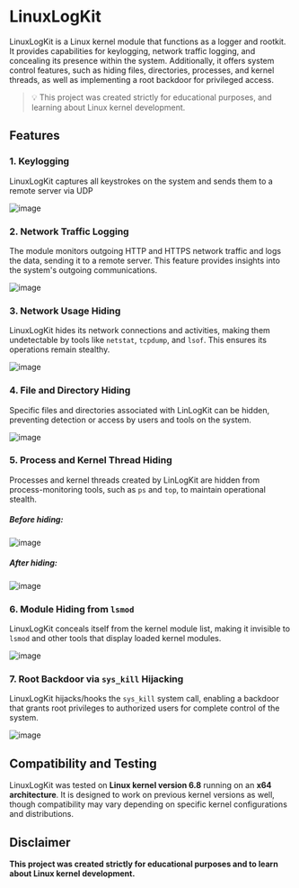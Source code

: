 # LinuxLogKit

LinuxLogKit is a Linux kernel module that functions as a logger and rootkit. It provides capabilities for keylogging, network traffic logging, and concealing its presence within the system. Additionally, it offers system control features, such as hiding files, directories, processes, and kernel threads, as well as implementing a root backdoor for privileged access.
> :bulb: This project was created strictly for educational purposes, and learning about Linux kernel development.

## Features
### 1. Keylogging  
LinuxLogKit captures all keystrokes on the system and sends them to a remote server via UDP


![image](https://github.com/user-attachments/assets/1e37fdf4-a329-40c9-852e-940d8628add0)
### 2. Network Traffic Logging  
The module monitors outgoing HTTP and HTTPS network traffic and logs the data, sending it to a remote server. This feature provides insights into the system's outgoing communications. 


![image](https://github.com/user-attachments/assets/fdf2c703-83f0-4a98-b063-868af61e4f78)

### 3. Network Usage Hiding  
LinuxLogKit hides its network connections and activities, making them undetectable by tools like `netstat`, `tcpdump`, and `lsof`. This ensures its operations remain stealthy. 

![image](https://github.com/user-attachments/assets/6b6236cb-2609-4b98-92cf-c5462654b810)

### 4. File and Directory Hiding  
Specific files and directories associated with LinLogKit can be hidden, preventing detection or access by users and tools on the system.  


![image](https://github.com/user-attachments/assets/7f1774e9-c8be-4694-9e4b-ef9c2e79fb0f)

### 5. Process and Kernel Thread Hiding  
Processes and kernel threads created by LinLogKit are hidden from process-monitoring tools, such as `ps` and `top`, to maintain operational stealth. 

 ##### Before hiding:
![image](https://github.com/user-attachments/assets/bb1eda41-aeca-4232-85a8-a86599229f94)

##### After hiding:
![image](https://github.com/user-attachments/assets/8648fb48-8701-48ff-b0c0-4b0f295217ca)

### 6. Module Hiding from `lsmod`  
LinuxLogKit conceals itself from the kernel module list, making it invisible to `lsmod` and other tools that display loaded kernel modules.  

![image](https://github.com/user-attachments/assets/66038cbb-33ae-48c9-aea2-3204fde1aed8)


### 7. Root Backdoor via `sys_kill` Hijacking  
LinuxLogKit hijacks/hooks the `sys_kill` system call, enabling a backdoor that grants root privileges to authorized users for complete control of the system.  

![image](https://github.com/user-attachments/assets/c1b500ca-76b1-4cbc-9f8a-ab6acfa408d2)

## Compatibility and Testing  

LinuxLogKit was tested on **Linux kernel version 6.8** running on an **x64 architecture**. It is designed to work on previous kernel versions as well, though compatibility may vary depending on specific kernel configurations and distributions.  



## Disclaimer  

**This project was created strictly for educational purposes and to learn about Linux kernel development.**  










